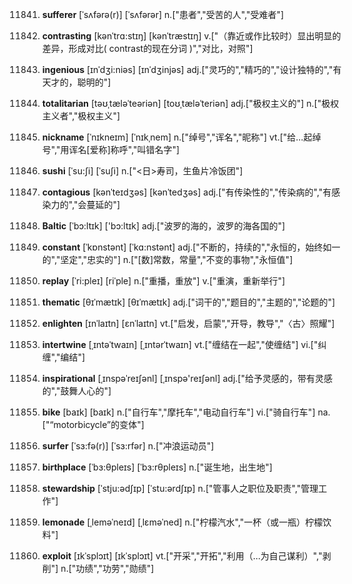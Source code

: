 11841. **sufferer**
[ˈsʌfərə(r)]  [ˈsʌfərər]
n.["患者","受苦的人","受难者"]  

11842. **contrasting**
[kənˈtrɑ:stɪŋ]  [kənˈtræstɪŋ]
v.["（靠近或作比较时）显出明显的差异，形成对比( contrast的现在分词 )","对比，对照"]  

11843. **ingenious**
[ɪnˈdʒi:niəs]  [ɪnˈdʒinjəs]
adj.["灵巧的","精巧的","设计独特的","有天才的，聪明的"]  

11844. **totalitarian**
[təʊˌtæləˈteəriən]  [toʊˌtæləˈteriən]
adj.["极权主义的"]  n.["极权主义者","极权主义"]  

11845. **nickname**
[ˈnɪkneɪm]  [ˈnɪkˌnem]
n.["绰号","诨名","昵称"]  vt.["给…起绰号","用诨名[爱称]称呼","叫错名字"]  

11846. **sushi**
[ˈsu:ʃi]  [ˈsuʃi]
n.["<日>寿司，生鱼片冷饭团"]  

11847. **contagious**
[kənˈteɪdʒəs]  [kənˈtedʒəs]
adj.["有传染性的","传染病的","有感染力的","会蔓延的"]  

11848. **Baltic**
[ˈbɔ:ltɪk]  ['bɔ:ltɪk]
adj.["波罗的海的，波罗的海各国的"]  

11849. **constant**
[ˈkɒnstənt]  [ˈkɑ:nstənt]
adj.["不断的，持续的","永恒的，始终如一的","坚定","忠实的"]  n.["[数]常数，常量","不变的事物","永恒值"]  

11850. **replay**
[ˈri:pleɪ]  [riˈple]
n.["重播，重放"]  v.["重演，重新举行"]  

11851. **thematic**
[θɪˈmætɪk]  [θɪˈmætɪk]
adj.["词干的","题目的","主题的","论题的"]  

11852. **enlighten**
[ɪnˈlaɪtn]  [ɛnˈlaɪtn]
vt.["启发，启蒙","开导，教导","〈古〉照耀"]  

11853. **intertwine**
[ˌɪntəˈtwaɪn]  [ˌɪntərˈtwaɪn]
vt.["缠结在一起","使缠结"]  vi.["纠缠","编结"]  

11854. **inspirational**
[ˌɪnspəˈreɪʃənl]  [ˌɪnspə'reɪʃənl]
adj.["给予灵感的，带有灵感的","鼓舞人心的"]  

11855. **bike**
[baɪk]  [baɪk]
n.["自行车","摩托车","电动自行车"]  vi.["骑自行车"]  na.["“motorbicycle”的变体"]  

11856. **surfer**
[ˈsɜ:fə(r)]  [ˈsɜ:rfər]
n.["冲浪运动员"]  

11857. **birthplace**
[ˈbɜ:θpleɪs]  [ˈbɜ:rθpleɪs]
n.["诞生地，出生地"]  

11858. **stewardship**
[ˈstju:ədʃɪp]  [ˈstu:ərdʃɪp]
n.["管事人之职位及职责","管理工作"]  

11859. **lemonade**
[ˌleməˈneɪd]  [ˌlɛməˈned]
n.["柠檬汽水","一杯（或一瓶）柠檬饮料"]  

11860. **exploit**
[ɪkˈsplɔɪt]  [ɪkˈsplɔɪt]
vt.["开采","开拓","利用（…为自己谋利）","剥削"]  n.["功绩","功劳","勋绩"]  

